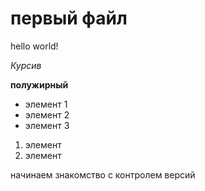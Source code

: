 # первый файл

hello world!

*Курсив*

**полужирный**

* элемент 1
* элемент 2
* элемент 3

1. элемент
2. элемент

начинаем знакомство с контролем версий